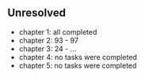## Unresolved

- chapter 1: all completed
- chapter 2: 93 - 97
- chapter 3: 24 - ...
- chapter 4: no tasks were completed
- chapter 5: no tasks were completed
